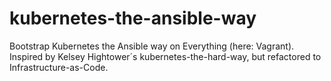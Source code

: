 # kubernetes-the-ansible-way
Bootstrap Kubernetes the Ansible way on Everything (here: Vagrant). Inspired by Kelsey Hightower´s kubernetes-the-hard-way, but refactored to Infrastructure-as-Code.
